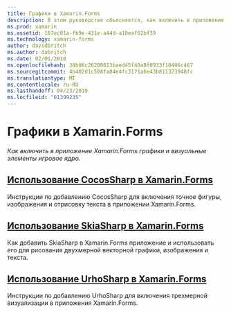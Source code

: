 ```yaml
---
title: Графики в Xamarin.Forms
description: В этом руководстве объясняется, как включить в приложение Xamarin.Forms, графики и игровое ядро визуальных элементов с помощью CocosSharp SkiaShap и UrhoSharp.
ms.prod: xamarin
ms.assetid: 167ec01a-fb9e-431e-a44d-a10eaf62bf39
ms.technology: xamarin-forms
author: davidbritch
ms.author: dabritch
ms.date: 02/01/2018
ms.openlocfilehash: 38b06c26208613baed45f40a8f0933f10496c467
ms.sourcegitcommit: 4b402d1c508fa84e4fc3171a6e43b811323948fc
ms.translationtype: MT
ms.contentlocale: ru-RU
ms.lasthandoff: 04/23/2019
ms.locfileid: "61399235"
---
```

# <a name="graphics-in-xamarinforms"></a>Графики в Xamarin.Forms

_Как включить в приложение Xamarin.Forms графики и визуальные элементы игровое ядро._

## <a name="using-cocossharp-in-xamarinformscocossharpmd"></a>[Использование CocosSharp в Xamarin.Forms](cocossharp.md)

Инструкции по добавлению CocosSharp для включения точное фигуры, изображения и отрисовку текста в приложении Xamarin.Forms.

## <a name="using-skiasharp-in-xamarinformsskiasharpindexmd"></a>[Использование SkiaSharp в Xamarin.Forms](skiasharp/index.md)

Как добавить SkiaSharp в Xamarin.Forms приложение и использовать его для рисования двухмерной векторной графики, изображения и текста.

## <a name="using-urhosharp-in-xamarinformsurhosharpmd"></a>[Использование UrhoSharp в Xamarin.Forms](urhosharp.md)

Инструкции по добавлению UrhoSharp для включения трехмерной визуализации в приложения Xamarin.Forms.
